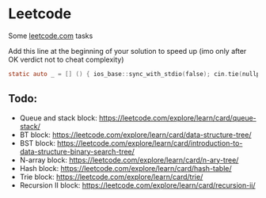 # Leetcode
Some [leetcode.com](https://leetcode.com/) tasks

Add this line at the beginning of your solution to speed up (imo only after OK verdict not to cheat complexity)

```objectivec
static auto _ = [] () { ios_base::sync_with_stdio(false); cin.tie(nullptr); return 0; }();
```

## Todo:

* Queue and stack block: https://leetcode.com/explore/learn/card/queue-stack/
* BT block:              https://leetcode.com/explore/learn/card/data-structure-tree/
* BST block:             https://leetcode.com/explore/learn/card/introduction-to-data-structure-binary-search-tree/
* N-array block:         https://leetcode.com/explore/learn/card/n-ary-tree/
* Hash block:            https://leetcode.com/explore/learn/card/hash-table/
* Trie block:            https://leetcode.com/explore/learn/card/trie/
* Recursion II block:    https://leetcode.com/explore/learn/card/recursion-ii/